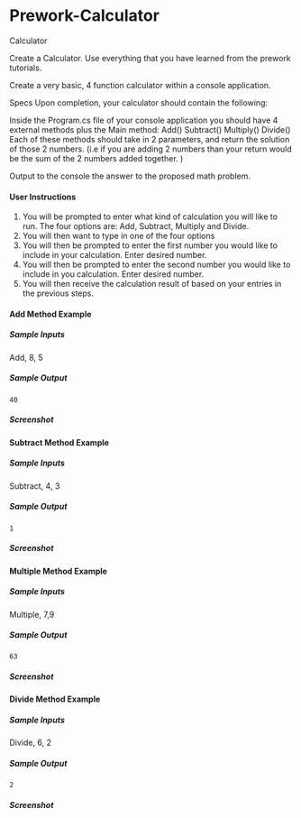 # Prework-Calculator
Calculator

Create a Calculator. Use everything that you have learned from the prework tutorials.

Create a very basic, 4 function calculator within a console application.

Specs
Upon completion, your calculator should contain the following:

Inside the Program.cs file of your console application you should have 4 external methods plus the Main method:
Add()
Subtract()
Multiply()
Divide()
Each of these methods should take in 2 parameters, and return the solution of those 2 numbers. (i.e if you are adding 2 numbers than your return would be the sum of the 2 numbers added together. )

Output to the console the answer to the proposed math problem.

#### User Instructions
1. You will be prompted to enter what kind of calculation you will like to run. The four options are: Add, Subtract, Multiply and Divide.
2. You will then want to type in one of the four options
3. You will then be prompted to enter the first number you would like to include in your calculation. Enter desired number.
4. You will then be prompted to enter the second number you would like to include in you calculation. Enter desired number.
5. You will then receive the calculation result of based on your entries in the previous steps.

#### Add Method Example
##### Sample Inputs
   Add, 8, 5
##### Sample Output
	40
##### Screenshot 

#### Subtract Method Example
##### Sample Inputs
   Subtract, 4, 3
##### Sample Output
	1
##### Screenshot

#### Multiple Method Example
##### Sample Inputs
   Multiple, 7,9
##### Sample Output
	63
##### Screenshot

#### Divide Method Example
##### Sample Inputs
   Divide, 6, 2
##### Sample Output
	2
##### Screenshot


